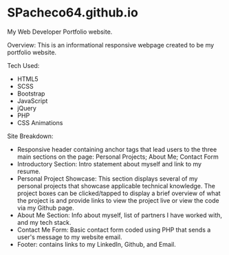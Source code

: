 # SPacheco64.github.io
My Web Developer Portfolio website.

Overview:
This is an informational responsive webpage created to be my portfolio website. 

Tech Used: 
- HTML5
- SCSS 
- Bootstrap
- JavaScript 
- jQuery
- PHP
- CSS Animations

Site Breakdown:
- Responsive header containing anchor tags that lead users to the three main sections on the page: Personal Projects; About Me; Contact Form
- Introductory Section: Intro statement about myself and link to my resume.
- Personal Project Showcase: This section displays several of my personal projects that showcase applicable technical knowledge. The project boxes can be clicked/tapped to display a brief overview of what the project is and provide links to view the project live or view the code via my Github page.
- About Me Section: Info about myself, list of partners I have worked with, and my tech stack.
- Contact Me Form: Basic contact form coded using PHP that sends a user's message to my website email.
- Footer: contains links to my LinkedIn, Github, and Email.
